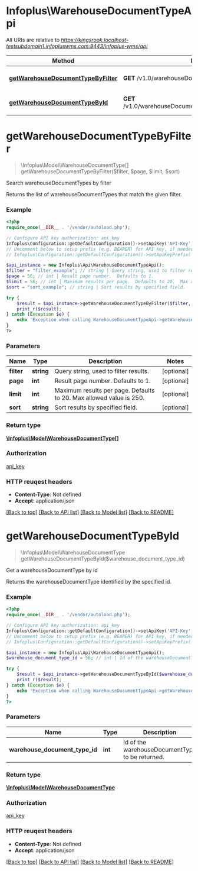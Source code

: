 # Infoplus\WarehouseDocumentTypeApi

All URIs are relative to *https://kingsrook.localhost-testsubdomain1.infopluswms.com:8443/infoplus-wms/api*

Method | HTTP request | Description
------------- | ------------- | -------------
[**getWarehouseDocumentTypeByFilter**](WarehouseDocumentTypeApi.md#getWarehouseDocumentTypeByFilter) | **GET** /v1.0/warehouseDocumentType/search | Search warehouseDocumentTypes by filter
[**getWarehouseDocumentTypeById**](WarehouseDocumentTypeApi.md#getWarehouseDocumentTypeById) | **GET** /v1.0/warehouseDocumentType/{warehouseDocumentTypeId} | Get a warehouseDocumentType by id


# **getWarehouseDocumentTypeByFilter**
> \Infoplus\Model\WarehouseDocumentType[] getWarehouseDocumentTypeByFilter($filter, $page, $limit, $sort)

Search warehouseDocumentTypes by filter

Returns the list of warehouseDocumentTypes that match the given filter.

### Example 
```php
<?php
require_once(__DIR__ . '/vendor/autoload.php');

// Configure API key authorization: api_key
Infoplus\Configuration::getDefaultConfiguration()->setApiKey('API-Key', 'YOUR_API_KEY');
// Uncomment below to setup prefix (e.g. BEARER) for API key, if needed
// Infoplus\Configuration::getDefaultConfiguration()->setApiKeyPrefix('API-Key', 'BEARER');

$api_instance = new Infoplus\Api\WarehouseDocumentTypeApi();
$filter = "filter_example"; // string | Query string, used to filter results.
$page = 56; // int | Result page number.  Defaults to 1.
$limit = 56; // int | Maximum results per page.  Defaults to 20.  Max allowed value is 250.
$sort = "sort_example"; // string | Sort results by specified field.

try { 
    $result = $api_instance->getWarehouseDocumentTypeByFilter($filter, $page, $limit, $sort);
    print_r($result);
} catch (Exception $e) {
    echo 'Exception when calling WarehouseDocumentTypeApi->getWarehouseDocumentTypeByFilter: ', $e->getMessage(), "\n";
}
?>
```

### Parameters

Name | Type | Description  | Notes
------------- | ------------- | ------------- | -------------
 **filter** | **string**| Query string, used to filter results. | [optional] 
 **page** | **int**| Result page number.  Defaults to 1. | [optional] 
 **limit** | **int**| Maximum results per page.  Defaults to 20.  Max allowed value is 250. | [optional] 
 **sort** | **string**| Sort results by specified field. | [optional] 

### Return type

[**\Infoplus\Model\WarehouseDocumentType[]**](WarehouseDocumentType.md)

### Authorization

[api_key](../README.md#api_key)

### HTTP reuqest headers

 - **Content-Type**: Not defined
 - **Accept**: application/json

[[Back to top]](#) [[Back to API list]](../README.md#documentation-for-api-endpoints) [[Back to Model list]](../README.md#documentation-for-models) [[Back to README]](../README.md)

# **getWarehouseDocumentTypeById**
> \Infoplus\Model\WarehouseDocumentType getWarehouseDocumentTypeById($warehouse_document_type_id)

Get a warehouseDocumentType by id

Returns the warehouseDocumentType identified by the specified id.

### Example 
```php
<?php
require_once(__DIR__ . '/vendor/autoload.php');

// Configure API key authorization: api_key
Infoplus\Configuration::getDefaultConfiguration()->setApiKey('API-Key', 'YOUR_API_KEY');
// Uncomment below to setup prefix (e.g. BEARER) for API key, if needed
// Infoplus\Configuration::getDefaultConfiguration()->setApiKeyPrefix('API-Key', 'BEARER');

$api_instance = new Infoplus\Api\WarehouseDocumentTypeApi();
$warehouse_document_type_id = 56; // int | Id of the warehouseDocumentType to be returned.

try { 
    $result = $api_instance->getWarehouseDocumentTypeById($warehouse_document_type_id);
    print_r($result);
} catch (Exception $e) {
    echo 'Exception when calling WarehouseDocumentTypeApi->getWarehouseDocumentTypeById: ', $e->getMessage(), "\n";
}
?>
```

### Parameters

Name | Type | Description  | Notes
------------- | ------------- | ------------- | -------------
 **warehouse_document_type_id** | **int**| Id of the warehouseDocumentType to be returned. | 

### Return type

[**\Infoplus\Model\WarehouseDocumentType**](WarehouseDocumentType.md)

### Authorization

[api_key](../README.md#api_key)

### HTTP reuqest headers

 - **Content-Type**: Not defined
 - **Accept**: application/json

[[Back to top]](#) [[Back to API list]](../README.md#documentation-for-api-endpoints) [[Back to Model list]](../README.md#documentation-for-models) [[Back to README]](../README.md)

